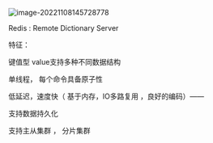 ![image-20221108145728778](C:\Users\yn\AppData\Roaming\Typora\typora-user-images\image-20221108145728778.png)



Redis :  Remote Dictionary Server

特征： 

键值型  value支持多种不同数据结构

单线程， 每个命令具备原子性

低延迟，速度快（ 基于内存，IO多路复用 ，良好的编码）——

支持数据持久化

支持主从集群 ， 分片集群